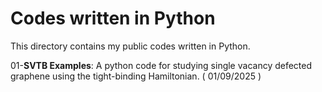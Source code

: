 # Codes written in Python

This directory contains my public codes written in Python.

01-**SVTB Examples**: A python code for studying single vacancy defected graphene using the tight-binding Hamiltonian. ( 01/09/2025 )
 
 <!-- - 11/21/2023 ->The Band2Trans code will be translated into Python. Until then, please use the code written in MATLAB. -->
